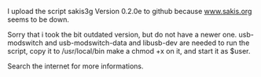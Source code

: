 I upload the script sakis3g Version 0.2.0e to github because www.sakis.org seems to be down.

Sorry that i took the bit outdated version, but do not have a newer one.
usb-modswitch and usb-modswitch-data and libusb-dev are needed to run the script,
copy it to /usr/local/bin make a chmod +x on it, and start it as $user.

Search the internet for more informations.
